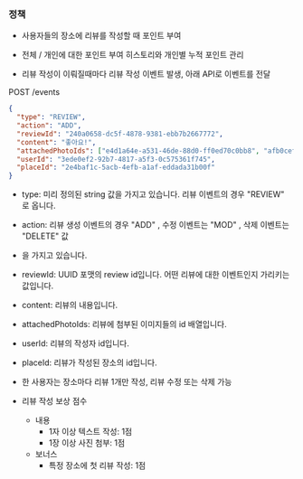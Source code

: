### 정책
* 사용자들의 장소에 리뷰를 작성할 때 포인트 부여
* 전체 / 개인에 대한 포인트 부여 히스토리와 개인별 누적 포인트 관리

* 리뷰 작성이 이뤄질때마다 리뷰 작성 이벤트 발생, 아래 API로 이벤트를 전달

POST /events
```json
{
  "type": "REVIEW",
  "action": "ADD",
  "reviewId": "240a0658-dc5f-4878-9381-ebb7b2667772",
  "content": "좋아요!",
  "attachedPhotoIds": ["e4d1a64e-a531-46de-88d0-ff0ed70c0bb8", "afb0cef2-851d-4a50-bb07-9cc15cbdc332"],
  "userId": "3ede0ef2-92b7-4817-a5f3-0c575361f745",
  "placeId": "2e4baf1c-5acb-4efb-a1af-eddada31b00f"
}
```
* type: 미리 정의된 string 값을 가지고 있습니다. 리뷰 이벤트의 경우 "REVIEW" 로 옵니다.
* action: 리뷰 생성 이벤트의 경우 "ADD" , 수정 이벤트는 "MOD" , 삭제 이벤트는 "DELETE" 값
* 을 가지고 있습니다.
* reviewId: UUID 포맷의 review id입니다. 어떤 리뷰에 대한 이벤트인지 가리키는 값입니다.
* content: 리뷰의 내용입니다.
* attachedPhotoIds: 리뷰에 첨부된 이미지들의 id 배열입니다.
* userId: 리뷰의 작성자 id입니다.
* placeId: 리뷰가 작성된 장소의 id입니다.

* 한 사용자는 장소마다 리뷰 1개만 작성, 리뷰 수정 또는 삭제 가능
* 리뷰 작성 보상 점수
    * 내용
        * 1자 이상 텍스트 작성: 1점
        * 1장 이상 사진 첨부: 1점
    * 보너스
        * 특정 장소에 첫 리뷰 작성: 1점